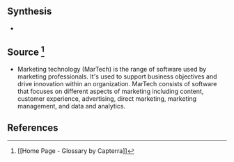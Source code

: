 ## Synthesis
- 
## Source [^1]
- Marketing technology (MarTech) is the range of software used by marketing professionals. It's used to support business objectives and drive innovation within an organization. MarTech consists of software that focuses on different aspects of marketing including content, customer experience, advertising, direct marketing, marketing management, and data and analytics.
## References

[^1]: [[Home Page - Glossary by Capterra]]